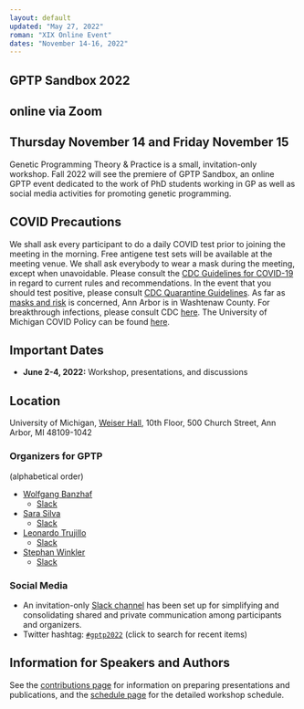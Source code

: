 ```yaml
---
layout: default
updated: "May 27, 2022"
roman: "XIX Online Event"
dates: "November 14-16, 2022"
---
```


## GPTP Sandbox 2022
## online via Zoom 
## Thursday November 14 and Friday November 15

Genetic Programming Theory & Practice is a small, invitation-only workshop.
Fall 2022 will see the premiere of GPTP Sandbox, an online GPTP event dedicated to the work of PhD students working in GP as well as social media activities for promoting genetic programming.

## COVID Precautions

We shall ask every participant to do a daily COVID test prior to joining the meeting in the morning. Free antigene test sets will be available at the meeting venue. We shall ask everybody to wear a mask during the meeting, except when unavoidable. Please consult the [CDC Guidelines for COVID-19](https://www.cdc.gov/coronavirus/2019-ncov/vaccines/index.html?s_cid=11759:cdc%20covid%20guidelines:sem.ga:p:RG:GM:gen:PTN:FY22) in regard to current rules and recommendations. In the event that you should test positive, please consult [CDC Quarantine Guidelines](https://www.cdc.gov/coronavirus/2019-ncov/your-health/quarantine-isolation.html?s_cid=11759:cdc%20covid%20guidelines:sem.ga:p:RG:GM:gen:PTN:FY22). As far as [masks and risk](https://www.cdc.gov/coronavirus/2019-ncov/prevent-getting-sick/about-face-coverings.html?s_cid=11759:cdc%20covid%20guidelines:sem.ga:p:RG:GM:gen:PTN:FY22) is concerned, Ann Arbor is in Washtenaw County. For breakthrough infections, please consult CDC [here](https://www.cdc.gov/coronavirus/2019-ncov/vaccines/effectiveness/why-measure-effectiveness/breakthrough-cases.html?s_cid=11759:cdc%20covid%20guidelines:sem.ga:p:RG:GM:gen:PTN:FY22). The University of Michigan COVID Policy can be found [here](https://record.umich.edu/articles/u-m-updates-mask-guidelines-other-covid-19-policies/).

## Important Dates

- **June 2-4, 2022:** Workshop, presentations, and discussions

## Location
University of Michigan, [Weiser Hall](https://sites.lsa.umich.edu/weiserhall/), 10th Floor, 500 Church Street, Ann Arbor, MI 48109-1042

### Organizers for GPTP

(alphabetical order)

- [Wolfgang Banzhaf](http://www.cse.msu.edu/~banzhafw/)
    - [Slack](https://gptp-workshops.slack.com/messages/@wolfgang/)
- [Sara Silva](https://ciencias.ulisboa.pt/en/perfil/sgsilva)
    - [Slack](https://gptp-workshops.slack.com/messages/@sara)
- [Leonardo Trujillo](https://www.researchgate.net/lab/Leonardo-Trujillo-Lab)
    - [Slack](https://gptp-workshops.slack.com/messages/@leo-itt/)
- [Stephan Winkler](http://bioinformatics.fh-hagenberg.at/site/index.php?id=36)
    - [Slack](https://gptp-workshops.slack.com/messages/@stephan/)


### Social Media

- An invitation-only [Slack channel](http://gptp-workshops.slack.com) has been set up for simplifying and consolidating shared and private communication among participants and organizers.
- Twitter hashtag: [`#gptp2022`](https://twitter.com/search?f=tweets&q=%23gptp2022) (click to search for recent items)



## Information for Speakers and Authors

See the [contributions page](contributions.html) for information on preparing presentations and publications, and the [schedule page](schedule.html) for the detailed workshop schedule.

